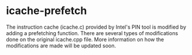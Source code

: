 # icache-prefetch
The instruction cache (icache.c) provided by Intel's PIN tool is modified by adding a prefetching function.
There are several types of modifications done on the original icache.cpp file. 
More information on how the modifications are made will be updated soon.
